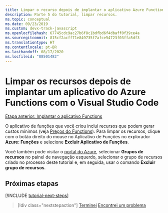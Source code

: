 ```yaml
---
title: Limpar o recurso depois de implantar o aplicativo Azure Functions no Azure
description: Parte 5 do tutorial, limpar recursos.
ms.topic: conceptual
ms.date: 09/23/2019
ms.custom: devx-track-javascript
ms.openlocfilehash: 67745cdc9ac27b6f8c1bdfbd6f4dbaff0f39ce4a
ms.sourcegitcommit: 815cf2acff71e849735f7afce54723f03ffa5df3
ms.translationtype: HT
ms.contentlocale: pt-BR
ms.lasthandoff: 08/17/2020
ms.locfileid: "88501482"
---
```

# <a name="clean-up-resources-after-deploying-an-azure-functions-app-with-visual-studio-code"></a>Limpar os recursos depois de implantar um aplicativo do Azure Functions com o Visual Studio Code

[Etapa anterior: Implantar o aplicativo Functions](tutorial-vscode-serverless-node-04.md)

O aplicativo de funções que você criou inclui recursos que podem gerar custos mínimos (veja [Preços do Functions](https://azure.microsoft.com/pricing/details/functions/)). Para limpar os recursos, clique com o botão direito do mouse no Aplicativo de Funções no explorador **Azure: Funções** e selecione **Excluir Aplicativo de Funções**.

Você também pode visitar o [portal do Azure](https://portal.azure.com), selecionar **Grupos de recursos** no painel de navegação esquerdo, selecionar o grupo de recursos criado no processo deste tutorial e, em seguida, usar o comando **Excluir grupo de recursos**.

## <a name="next-steps"></a>Próximas etapas

[!INCLUDE [tutorial-next-steps](includes/tutorial-next-steps.md)]

> [!div class="nextstepaction"]
> [Terminei](node-howto-write-serverless-code.md) [Encontrei um problema](https://www.research.net/r/PWZWZ52?tutorial=node-deployment-azurefunctions&step=clean-up-resources)
